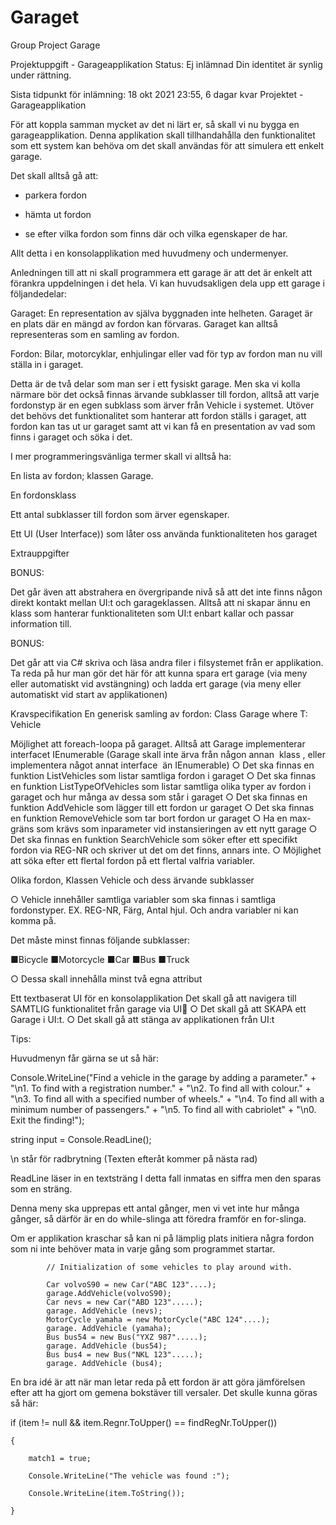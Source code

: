 # Garaget
Group Project Garage

Projektuppgift - Garageapplikation
Status: Ej inlämnad
Din identitet är synlig under rättning.

Sista tidpunkt för inlämning: 18 okt 2021 23:55, 6 dagar kvar
Projektet - Garageapplikation

För att koppla samman mycket av det ni lärt er, så skall vi nu bygga en garageapplikation.
Denna applikation skall tillhandahålla den funktionalitet som ett system kan behöva om det skall användas för att simulera ett enkelt garage.

Det skall alltså gå att:
- parkera fordon

- hämta ut fordon

- se efter vilka fordon som finns där och vilka egenskaper de har.

Allt detta i en konsolapplikation med huvudmeny och undermenyer.

Anledningen till att ni skall programmera ett garage är att det är enkelt att förankra uppdelningen i det hela. Vi kan huvudsakligen dela upp ett garage i följandedelar:

Garaget:​ En representation av själva byggnaden inte helheten. Garaget är en plats där en mängd av fordon kan förvaras. Garaget kan alltså representeras som en samling av fordon.

Fordon:​ Bilar, motorcyklar, enhjulingar eller vad för typ av fordon man nu vill ställa in i garaget. 

Detta är de två delar som man ser i ett fysiskt garage. Men ska vi kolla närmare bör det också finnas ärvande subklasser till fordon, alltså att varje fordonstyp är en egen subklass som ärver från Vehicle i systemet. Utöver det behövs det funktionalitet som hanterar att fordon ställs i garaget, att fordon kan tas ut ur garaget samt att vi kan få en presentation av vad som finns i garaget och söka i det.

I mer programmeringsvänliga termer skall vi alltså ha:

En lista​ ​av fordon; klassen ​Garage.​

En fordonsklass

Ett antal subklasser till fordon som ärver egenskaper.

Ett UI (User Interface)) som låter oss använda funktionaliteten hos garaget

Extrauppgifter

BONUS:  

Det går även att abstrahera en övergripande nivå så att det inte finns någon direkt kontakt mellan UI:t och garageklassen. Alltså att ni skapar ännu en klass som hanterar funktionaliteten som UI:t enbart kallar och passar information till.

BONUS:  

Det går att via C# skriva och läsa andra filer i filsystemet från er applikation. Ta reda på hur man gör det här för att kunna spara ert garage (via meny eller automatiskt vid avstängning) och ladda ert garage (via meny eller automatiskt vid start av applikationen)

Kravspecifikation
En generisk samling av fordon:
Class Garage<T> where T: Vehicle

Möjlighet att ​foreach-​loopa på garaget. Alltså att ​Garage implementerar​ interfacet ​IEnumerable ​(​Garage skall inte ärva från någon annan ​            klass​ ​, eller implementera något annat interface ​ ​än ​IEnumerable)
  ○ Det ska finnas en funktion ListVehicles som listar samtliga fordon i garaget
  ○ Det ska finnas en funktion ListTypeOfVehicles som listar samtliga olika typer av fordon i garaget och hur många av dessa som står i garaget
  ○ Det ska finnas en funktion AddVehicle som lägger till ett fordon ur garaget
  ○ Det ska finnas en funktion RemoveVehicle som tar bort fordon ur garaget
  ○ Ha en max-gräns som krävs som inparameter vid instansieringen av ett nytt garage
  ○ Det ska finnas en funktion SearchVehicle som söker efter ett specifikt fordon via REG-NR och skriver ut det om det finns, annars inte.
  ○ Möjlighet att söka efter ett flertal fordon på ett flertal valfria variabler.

Olika fordon, Klassen Vehicle ​och dess ​ärvande subklasser​

  ○ Vehicle innehåller samtliga variabler som ska finnas i samtliga​ fordonstyper. EX. REG-NR, Färg, Antal hjul. Och andra variabler ni kan komma på.

Det måste minst finnas följande subklasser:

  ■Bicycle
  ■Motorcycle
  ■Car
  ■Bus
  ■Truck

  ○ Dessa skall innehålla minst två egna attribut​

Ett textbaserat UI ​​för en konsolapplikation​
Det skall gå att navigera till SAMTLIG funktionalitet från garage via UI🥇
  ○ Det skall gå att SKAPA ett Garage i UI:t.
  ○ Det skall gå att stänga av applikationen från UI:t

Tips:

Huvudmenyn får gärna se ut så här:

Console.WriteLine("Find a vehicle in the garage by adding a parameter." 
                         + "\n1. To find with a registration number." 
                         + "\n2. To find all with colour." 
                         + "\n3. To find all with a specified number of wheels." 
                         + "\n4. To find all with a minimum number of passengers." 
                         + "\n5. To find all with cabriolet" 
                         + "\n0. Exit the finding!");

string input = Console.ReadLine();

\n står för radbrytning (Texten efteråt kommer på nästa rad)

ReadLine läser in en textsträng I detta fall inmatas en siffra men den sparas som en sträng.

Denna meny ska upprepas ett antal gånger, men vi vet inte hur många gånger, så därför är en do while-slinga att föredra framför en for-slinga.

Om er applikation kraschar så kan ni på lämplig plats initiera några fordon som ni inte behöver mata in varje gång som programmet startar.

            // Initialization of some vehicles to play around with. 

            Car volvoS90 = new Car("ABC 123"....); 
            garage.AddVehicle(volvoS90); 
            Car nevs = new Car("ABD 123".....); 
            garage. AddVehicle (nevs); 
            MotorCycle yamaha = new MotorCycle("ABC 124"....); 
            garage. AddVehicle (yamaha); 
            Bus bus54 = new Bus("YXZ 987".....); 
            garage. AddVehicle (bus54); 
            Bus bus4 = new Bus("NKL 123".....); 
            garage. AddVehicle (bus4); 

En bra idé är att när man letar reda på ett fordon är att göra jämförelsen efter att ha gjort om gemena bokstäver till versaler. Det skulle kunna göras så här:

if (item != null && item.Regnr.ToUpper() == findRegNr.ToUpper())

    {

        match1 = true;

        Console.WriteLine("The vehicle was found :");

        Console.WriteLine(item.ToString());

    }
